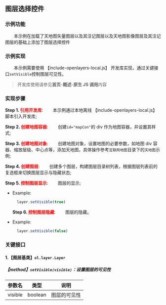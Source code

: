 ## 图层选择控件

### 示例功能

&ensp;&ensp;&ensp;&ensp;本示例在加载了天地图矢量图层以及其注记图层以及天地图影像图层及其注记图层的基础上添加了图层选择控件

### 示例实现

&ensp;&ensp;&ensp;&ensp;本示例需要使用 【include-openlayers-local.js】 开发库实现，通过关键接口`setVisible`控制图层可见性。

> 开发库使用请参见**首页**-**概述**-**原生 JS 调用**内容

### 实现步骤

**Step 1. <font color=red>引用开发库</font>**:
&ensp;&ensp;&ensp;&ensp;本示例通过本地离线 【include-openlayers-local.js】 脚本引入开发库;

**Step 2. <font color=red>创建地图容器</font>**:
&ensp;&ensp;&ensp;&ensp;创建`id="mapCon"`的 div 作为地图容器，并设置其样式;

**Step 3. <font color=red>创建地图对象</font>**:
&ensp;&ensp;&ensp;&ensp;创建地图对象，设置地图的必要参数，如地图 div 容器、缩放层级、中心点等，添加天地图，具体操作参考`互联网地图`目录下的`天地图`示例;

**Step 4. <font color=red>创建图层</font>**:
&ensp;&ensp;&ensp;&ensp;创建多个图层，构建图层目录树列表，根据图层列表前的复选框来切换图层显示与隐藏状态;

**Step 5. <font color=red>控制图层显示</font>**:
&ensp;&ensp;&ensp;&ensp;图层的显示;

- Example:

  ```javascript
    layer.setVisible(true)
  ```

  **Step 6. <font color=red>控制图层隐藏</font>**:
  &ensp;&ensp;&ensp;&ensp;图层的隐藏。

- Example:

  ```javascript
    layer.setVisible(false)
  ```

### 关键接口

#### 1.【图层基类】`ol.layer.Layer`

##### 【method】`setVisible(visible)`：设置图层的可见性

| 参数名  | 类型    | 说明         |
| ------- | ------- | ------------ |
| visible | boolean | 图层的可见性 |
